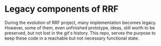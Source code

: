 # Legacy components of RRF

During the evolution of RRF project, many implementation becomes legacy. However, some of them, even unfinished prototype, ideas, still worth to be preserved, but not lost in the git's history. This repo, serves the purpose to keep these code in a reachable but not necessary functional state.
